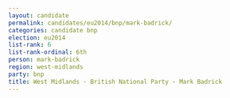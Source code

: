```yaml
---
layout: candidate
permalink: candidates/eu2014/bnp/mark-badrick/
categories: candidate bnp
election: eu2014
list-rank: 6
list-rank-ordinal: 6th
person: mark-badrick
region: west-midlands
party: bnp
title: West Midlands - British National Party - Mark Badrick
---
```

